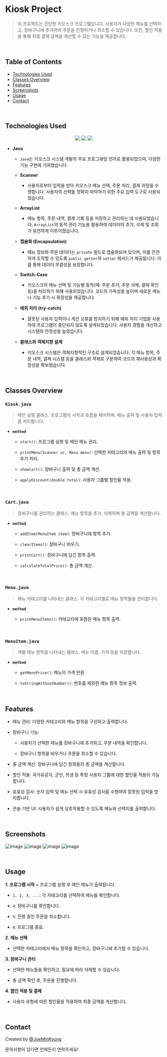 # Kiosk Project
> 이 프로젝트는 간단한 키오스크 프로그램입니다. 사용자가 다양한 메뉴를 선택하고, 장바구니에 추가하여 주문을 진행하거나 취소할 수 있습니다. 또한, 할인 적용을 통해 최종 결제 금액을 계산할 수 있는 기능을 제공합니다.

<br>

## Table of Contents
* [Technologies Used](#technologies-used)
* [Classes Overview](#classes-overview)
* [Features](#features)
* [Screenshots](#screenshots)
* [Usage](#usage)
* [Contact](#contact)


<br>

## Technologies Used
<div align=center> 
<img src="https://img.shields.io/badge/java-007396?style=for-the-badge&logo=java&logoColor=white"> 
    <img src="https://img.shields.io/badge/github-181717?style=for-the-badge&logo=github&logoColor=white">
  <img src="https://img.shields.io/badge/git-F05032?style=for-the-badge&logo=git&logoColor=white">
</div>

- **Java**
  - `Java`는 키오스크 시스템 개발의 주요 프로그래밍 언어로 활용되었으며, 다양한 기능 구현에 기여했습니다.

  - **Scanner**

    - 사용자로부터 입력을 받아 키오스크 메뉴 선택, 주문 처리, 결제 과정을 수행합니다. 사용자의 선택을 정확히 파악하기 위한 주요 입력 도구로 사용되었습니다.
  - **ArrayList**
    - 메뉴 항목, 주문 내역, 결제 기록 등을 저장하고 관리하는 데 사용되었습니다. `ArrayList`의 동적 관리 기능을 활용하여 데이터의 추가, 삭제 및 조회가 유연하게 이루어졌습니다.
  - **캡슐화 (Encapsulation)**
    - 메뉴 정보와 주문 데이터는 `private` 필드로 캡슐화되어 있으며, 이를 안전하게 조작할 수 있도록 `public getter`와 `setter` 메서드가 제공됩니다. 이를 통해 데이터 무결성을 보장합니다.
  - **Switch-Case**
    - 키오스크의 메뉴 선택 및 기능별 동작(예: 주문 추가, 주문 삭제, 결제 확인 등)을 처리하기 위해 사용되었습니다. 코드의 가독성을 높이며 새로운 메뉴나 기능 추가 시 확장성을 제공합니다.
  - **예외 처리 (try-catch)**
    - 잘못된 사용자 입력이나 계산 오류를 방지하기 위해 예외 처리 기법을 사용하여 프로그램이 중단되지 않도록 설계되었습니다. 사용자 경험을 개선하고 시스템의 안정성을 높였습니다.

  - **클래스와 객체지향 설계**

    - 키오스크 시스템은 객체지향적인 구조로 설계되었습니다. 각 메뉴 항목, 주문 내역, 결제 시스템 등을 클래스와 객체로 구분하여 코드의 재사용성과 확장성을 확보했습니다.

<br>

## Classes Overview
### `Kiosk.java`
> 메인 실행 클래스. 프로그램의 시작과 흐름을 제어하며, 메뉴 출력 및 사용자 입력을 처리합니다.
- **`method`**

  - `start()`: 프로그램 실행 및 메인 메뉴 관리.
 
  - `printMenu(Scanner sc, Menu menu)`: 선택한 카테고리의 메뉴 출력 및 항목 추가 처리.
 
  - `showCart()`: 장바구니 출력 및 총 금액 계산.
 
  - `applyDiscount(double total)`: 사용자 그룹별 할인율 적용.

<br>

### `Cart.java`
> 장바구니를 관리하는 클래스. 메뉴 항목을 추가, 삭제하며 총 금액을 계산합니다.
- **`method`**

  - `addItem(MenuItem item)`: 장바구니에 항목 추가.
 
  - `clearItems()`: 장바구니 비우기.
 
  - `printCart()`: 장바구니에 담긴 항목 출력.
 
  - `calculateTotalPrice()`: 총 금액 계산.

<br>

### `Menu.java`
> 메뉴 카테고리를 나타내는 클래스. 각 카테고리별로 메뉴 항목들을 관리합니다.

- **`method`**

  - `printMenuItems()`: 카테고리에 포함된 메뉴 항목 출력.
 
<br>

### `MenuItem.java`
> 개별 메뉴 항목을 나타내는 클래스. 메뉴 이름, 가격 등을 저장합니다.

- **`method`**

  - `getMenuPrice()`: 메뉴의 가격 반환.
 
  - `toStringWithoutNumber()`: 번호를 제외한 메뉴 항목 정보 출력.

<br>

## Features
- 메뉴 관리: 다양한 카테고리와 메뉴 항목을 구성하고 출력합니다.

- 장바구니 기능:

  - 사용자가 선택한 메뉴를 장바구니에 추가하고, 주문 내역을 확인합니다.

  - 장바구니 항목을 비우거나 주문을 취소할 수 있습니다.

- 총 금액 계산: 장바구니에 담긴 항목들의 총 금액을 계산합니다.

- 할인 적용: 국가유공자, 군인, 학생 등 특정 사용자 그룹에 대한 할인율 적용이 가능합니다.

- 유효성 검사: 숫자 입력 및 메뉴 선택 시 유효성 검사를 수행하여 잘못된 입력을 방지합니다.

- 콘솔 기반 UI: 사용자가 쉽게 상호작용할 수 있도록 메뉴와 선택지를 출력합니다.

  <br>
  
## Screenshots
![image](https://github.com/user-attachments/assets/d7994a12-211c-43c4-8699-7096a0df8062)
![image](https://github.com/user-attachments/assets/83706fdc-734b-4245-93ba-c83153268f52)
![image](https://github.com/user-attachments/assets/274ab5eb-0b47-40ff-90ec-5f24923d1385)
![image](https://github.com/user-attachments/assets/6869c48e-2552-4f3c-adcf-226680bd2a6c)

<br>

## Usage
**1. 프로그램 시작**
= 프로그램 실행 후 메인 메뉴가 출력됩니다.

  - `1, 2, 3, ...`: 각 카테고리를 선택하여 메뉴를 확인합니다.

  - `4`: 장바구니를 확인합니다.

  - `5`: 진행 중인 주문을 취소합니다.

  - `0`: 프로그램 종료.

**2. 메뉴 선택**
- 선택한 카테고리에서 메뉴 항목을 확인하고, 장바구니에 추가할 수 있습니다.

**3. 장바구니 관리**

- 선택한 메뉴들을 확인하고, 필요에 따라 삭제할 수 있습니다.

- 총 금액 확인 후, 주문을 진행합니다.

**4. 할인 적용 및 결제**

- 사용자 유형에 따른 할인율을 적용하여 최종 금액을 계산합니다.

<br>

## Contact
Created by 
[@JoeMinKyung](https://github.com/JoeMinKyung)
<br>

문의사항이 있다면 언제든지 연락주세요!

